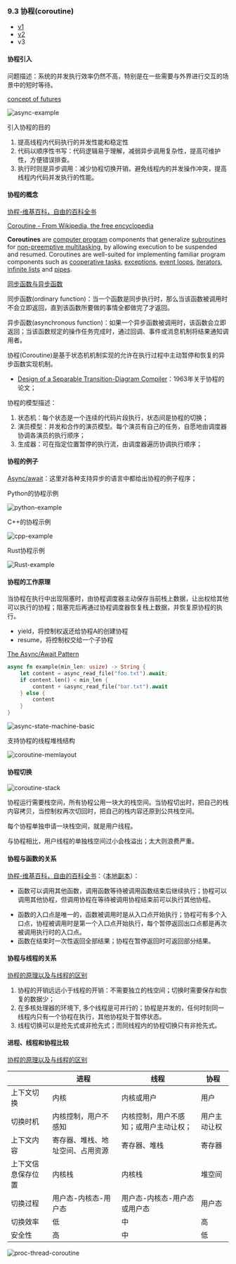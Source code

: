 ### 9.3 协程(coroutine)

* [v1](https://github.com/LearningOS/os-lectures/blob/f7d4a00f5a0d55b5240d33175b29d8f1ccce72aa/lecture09/slide-09-03.md)
* [v2](https://github.com/LearningOS/os-lectures/blob/a19431e2d7bf6d57f5616773478fba30551a8922/lecture09/slide-09-03.md)
* v3

#### 协程引入

问题描述：系统的并发执行效率仍然不高，特别是在一些需要与外界进行交互的场景中的短时等待。

[concept of futures](https://os.phil-opp.com/async-await/#example)

![async-example](figs/async-example.svg)

引入协程的目的

1. 提高线程内代码执行的并发性能和稳定性
2. 代码以顺序性书写：代码逻辑易于理解，减弱异步调用复杂性，提高可维护性，方便错误排查。
3. 执行时则是异步调用：减少协程切换开销，避免线程内的并发操作冲突，提高线程内代码并发执行的性能。

#### 协程的概念

[协程-维基百科，自由的百科全书](https://zh.wikipedia.org/wiki/%E5%8D%8F%E7%A8%8B)

[Coroutine - From Wikipedia, the free encyclopedia](https://en.wikipedia.org/wiki/Coroutine)

**Coroutines** are [computer program](https://en.wikipedia.org/wiki/Computer_program) components that generalize [subroutines](https://en.wikipedia.org/wiki/Subroutine) for [non-preemptive multitasking](https://en.wikipedia.org/wiki/Non-preemptive_multitasking), by allowing execution to be suspended and resumed. Coroutines are well-suited for implementing familiar program components such as [cooperative tasks](https://en.wikipedia.org/wiki/Cooperative_multitasking), [exceptions](https://en.wikipedia.org/wiki/Exception_handling), [event loops](https://en.wikipedia.org/wiki/Event_loop), [iterators](https://en.wikipedia.org/wiki/Iterator), [infinite lists](https://en.wikipedia.org/wiki/Lazy_evaluation) and [pipes](https://en.wikipedia.org/wiki/Pipeline_(software)).



[同步函数与异步函数](https://www.cnblogs.com/balingybj/p/4780442.html)

同步函数(ordinary function)：当一个函数是同步执行时，那么当该函数被调用时不会立即返回，直到该函数所要做的事情全都做完了才返回。

异步函数(asynchronous function)：如果一个异步函数被调用时，该函数会立即返回；当该函数规定的操作任务完成时，通过回调、事件或消息机制将结果通知调用者。

协程(Coroutine)是基于状态机机制实现的允许在执行过程中主动暂停和恢复的异步函数实现机制。

* [ Design of a Separable Transition-Diagram Compiler](http://melconway.com/Home/pdf/compiler.pdf)：1963年关于协程的论文；

协程的模型描述：

1. 状态机：每个状态是一个连续的代码片段执行，状态间是协程的切换；
2. 演员模型：并发和合作的演员模型。每个演员有自己的任务，自愿地由调度器协调各演员的执行顺序；
3. 生成器：可在指定位置暂停的执行流，由调度器遍历协调执行顺序；

#### 协程的例子

[Async/await](https://en.wikipedia.org/wiki/Async/await)：这里对各种支持异步的语言中都给出协程的例子程序；

Python的协程示例

![python-example](/Users/xyong/Desktop/OS2021spring/lecture09-03/figs/python-example.png)

C++的协程示例

![cpp-example](/Users/xyong/Desktop/OS2021spring/lecture09-03/figs/cpp-example.png)

Rust协程示例

![Rust-example](/Users/xyong/Desktop/OS2021spring/lecture09-03/figs/Rust-example.png)

#### 协程的工作原理

当协程在执行中出现阻塞时，由协程调度器主动保存当前栈上数据，让出权给其他可以执行的协程；阻塞完后再通过协程调度器恢复栈上数据，并恢复原协程的执行。

* yield，将控制权返还给协程A的创建协程
* resume，将控制权交给一个子协程

[ The Async/Await Pattern](https://os.phil-opp.com/async-await/#the-async-await-pattern)

```rust
async fn example(min_len: usize) -> String {
    let content = async_read_file("foo.txt").await;
    if content.len() < min_len {
        content + &async_read_file("bar.txt").await
    } else {
        content
    }
}
```

![async-state-machine-basic](figs/async-state-machine-basic.svg)



支持协程的线程堆栈结构

![coroutine-memlayout](figs/coroutine-memlayout.jpg)

#### 协程切换

![coroutine-stack](figs/coroutine-stack.jpg)

协程运行需要栈空间，所有协程公用一块大的栈空间。当协程切出时，把自己的栈内容拷贝，当控制权再次切回时，把自己的栈内容还原到公共栈空间。

每个协程单独申请一块栈空间，就是用户线程。

与协程相比，用户线程的单独栈空间过小会栈溢出；太大则浪费严重。 

#### 协程与函数的关系

[协程-维基百科，自由的百科全书](https://zh.wikipedia.org/wiki/%E5%8D%8F%E7%A8%8B)：（[本地副本](file:///Users/xyong/Desktop/OS2021spring/coroutine.html)）：

* 函数可以调用其他函数，调用函数等待被调用函数结束后继续执行；协程可以调用其他协程，但调用协程在等待被调用协程结束前可以执行其他协程。

- 函数的入口点是唯一的，函数被调用时是从入口点开始执行；协程可有多个入口点，协程被调用时是第一个入口点开始执行，每个暂停返回出口点都是再次被调用执行时的入口点。
- 函数在结束时一次性返回全部结果；协程在暂停返回时可返回部分结果。

#### 协程与线程的关系

[协程的原理以及与线程的区别](https://www.cnblogs.com/theRhyme/p/14061698.html)

1. 协程的开销远远小于线程的开销：不需要独立的栈空间；切换时需要保存和恢复的数据少；
2. 在多核处理器的环境下, 多个线程是可并行的；协程是并发的，任何时刻同一线程内只有一个协程在执行，其他协程处于暂停状态。
3. 线程切换可以是抢先式或非抢先式；而同线程内的协程切换只有非抢先式。

#### 进程、线程和协程比较

[协程的原理以及与线程的区别](https://www.cnblogs.com/theRhyme/p/14061698.html)

|                    | 进程                             | 线程                                   | 协程         |
| ------------------ | -------------------------------- | -------------------------------------- | ------------ |
| 上下文切换         | 内核                             | 内核或用户                             | 用户         |
| 切换时机           | 内核控制，用户不感知             | 内核控制，用户不感知；或用户主动让权； | 用户主动让权 |
| 上下文内容         | 寄存器、堆栈、地址空间、占用资源 | 寄存器、堆栈                           | 寄存器       |
| 上下文信息保存位置 | 内核栈                           | 内核栈                                 | 堆空间       |
| 切换过程           | 用户态-内核态-用户态             | 用户态-内核态-用户态  或用户态         | 用户态       |
| 切换效率           | 低                               | 中                                     | 高           |
| 安全性             | 高                               | 中                                     | 低           |

![proc-thread-coroutine](/Users/xyong/Desktop/OS2021spring/lecture09-03/figs/proc-thread-coroutine.png)



